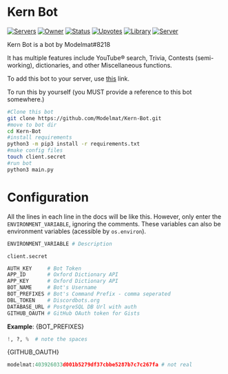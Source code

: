 
# Kern Bot
[![Servers](https://discordbots.org/api/widget/servers/380598116488970261.svg)](https://discordbots.org/bot/380598116488970261) 
[![Owner](https://discordbots.org/api/widget/owner/380598116488970261.svg?noavatar=true)](https://discordbots.org/bot/380598116488970261) 
[![Status](https://discordbots.org/api/widget/status/380598116488970261.svg?noavatar=true)](https://discordbots.org/bot/380598116488970261)
[![Upvotes](https://discordbots.org/api/widget/upvotes/380598116488970261.svg?noavatar=true)](https://discordbots.org/bot/380598116488970261)
[![Library](https://discordbots.org/api/widget/lib/380598116488970261.svg?noavatar=true)](https://discordbots.org/bot/380598116488970261)
[![Server](https://discordapp.com/api/guilds/382780023926554625/widget.png?style=shield)](https://discord.gg/nHmAkgg)

Kern Bot is a bot by Modelmat#8218

It has multiple features include YouTube® search, Trivia, Contests (semi-working), dictionaries, and other Miscellaneous functions.

To add this bot to your server, use [this](https://discordapp.com/oauth2/authorize?client_id=380598116488970261&scope=bot&permissions=270336) link.



To run this by yourself (you MUST provide a reference to this bot somewhere.)
```bash
#Clone this bot
git clone https://github.com/Modelmat/Kern-Bot.git
#move to bot dir
cd Kern-Bot
#install requirements
python3 -m pip3 install -r requirements.txt
#make config files
touch client.secret
#run bot
python3 main.py
```

# Configuration
All the lines in each line in the docs will be like this. However, only enter the `ENVIRONMENT_VARIABLE`, ignoring the comments. These variables can also be environment variables (acessible by `os.environ`).
```py
ENVIRONMENT_VARIABLE # Description
```


`client.secret`
```py
AUTH_KEY     # Bot Token
APP_ID       # Oxford Dictionary API
APP_KEY      # Oxford Dictionary API
BOT_NAME     # Bot's Username
BOT_PREFIXES # Bot's Command Prefix - comma seperated
DBL_TOKEN    # Discordbots.org
DATABASE_URL # PostgreSQL DB Url with auth
GITHUB_OAUTH # GitHub OAuth token for Gists
```

**Example**:
{BOT_PREFIXES}
```py
!, ?, %  # note the spaces
```
{GITHUB_OAUTH}
```py
modelmat:403926033d001b5279df37cbbe5287b7c7c267fa # not real
```